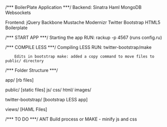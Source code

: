 /*** BoilerPlate Application ***/
Backend:
	Sinatra
	Haml
	MongoDB
	Websockets
	
Frontend:
	jQuery
	Backbone
	Mustache
	Modernizr
	Twitter Bootstrap
	HTML5 Boilerplate


/*** START APP ***/
Starting the app RUN: rackup -p 4567 (runs config.ru)


/*** COMPILE LESS ***/
Compiling LESS RUN: twitter-bootstrap/make 

		Edits in bootstrap make: added a copy command to move files to public/ directory
		
		
/*** Folder Structure ***/

app/ [rb files]

public/ [static files]
	js/
	css/
	html/
	images/

twitter-bootstrap/ [bootstrap LESS app]

views/ [HAML Files]




/*** TO DO ***/
ANT Build process or MAKE - minify js and css



